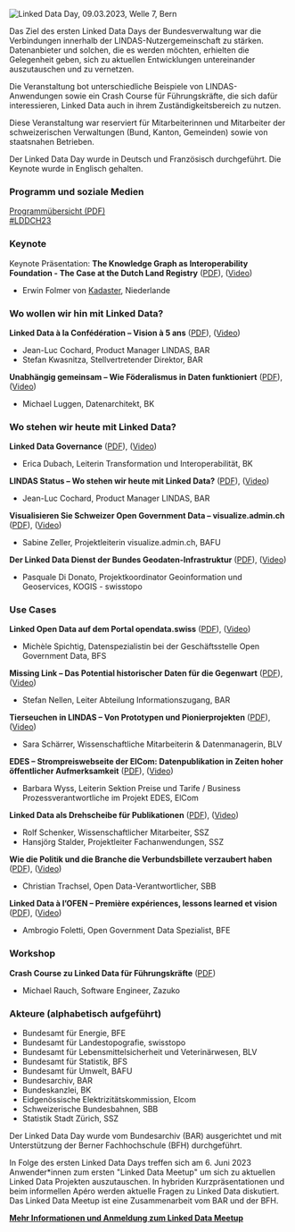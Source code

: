 ![Linked Data Day, 09.03.2023, Welle 7, Bern](/static-assets/img/linked-data-day-2023.jpg)

Das Ziel des ersten Linked Data Days der Bundesverwaltung war die Verbindungen innerhalb der LINDAS-Nutzergemeinschaft zu stärken. Datenanbieter und solchen, die es werden möchten, erhielten die Gelegenheit geben, sich zu aktuellen Entwicklungen untereinander auszutauschen und zu vernetzen.

Die Veranstaltung bot unterschiedliche Beispiele von LINDAS-Anwendungen sowie ein Crash Course für Führungskräfte, die sich dafür interessieren, Linked Data auch in ihrem Zuständigkeitsbereich zu nutzen.

Diese Veranstaltung war reserviert für Mitarbeiterinnen und Mitarbeiter der schweizerischen Verwaltungen (Bund, Kanton, Gemeinden) sowie von staatsnahen Betrieben.

Der Linked Data Day wurde in Deutsch und Französisch durchgeführt. Die Keynote wurde in Englisch gehalten.

### Programm und soziale Medien

[Programmübersicht (PDF)](https://www.bfh.ch/dam/jcr:4e18ab84-3f0f-4a71-9e1e-141d4cb90048/Linked-Data-Day-2023-Programm.pdf)   
[#LDDCH23](https://www.linkedin.com/feed/hashtag/?keywords=ldd23ch)

### Keynote 

Keynote Präsentation: **The Knowledge Graph as Interoperability Foundation - The Case at the Dutch Land Registry** ([PDF](https://www.bfh.ch/dam/jcr:b9c523df-9e07-4ea9-bf50-19df066d5b22/01_Linked-Data-Day-Keynote-Erwin-Folmer.pdf)), ([Video](https://youtu.be/VutWsIuEVyU))
* Erwin Folmer von [Kadaster](https://www.kadaster.nl/about-us "dieser Link führt zu Kadaster!"), Niederlande


### Wo wollen wir hin mit Linked Data?

**Linked Data à la Confédération – Vision à 5 ans** ([PDF](https://www.bfh.ch/dam/jcr:0163b853-5633-4e8b-9f38-2e9d1d71cc6f/02_Linked-Data-Day-Cochard-Kwasnitza-Vision-5-ans.pdf)), ([Video](https://youtu.be/-XFS6gEvZuU))
* Jean-Luc Cochard, Product Manager LINDAS, BAR
* Stefan Kwasnitza, Stellvertretender Direktor, BAR

**Unabhängig gemeinsam – Wie Föderalismus in Daten funktioniert** ([PDF](https://www.bfh.ch/dam/jcr:95d1421f-7d66-433a-b9ea-3caddfd5813d/03_Linked-Data-Day-Luggen-Unabh%C3%A4nig-gemeinsam.pdf)), ([Video](https://youtu.be/hONzH4QDOxM)) 
* Michael Luggen, Datenarchitekt, BK

### Wo stehen wir heute mit Linked Data?

**Linked Data Governance** ([PDF](https://www.bfh.ch/dam/jcr:db5966ca-ee12-437b-a50e-7116b1ae1931/04-Linked-Data-Day-Dubach-Linked-Data-Governance.pdf)), ([Video](https://youtu.be/eq2TySyMeLs))
* Erica Dubach, Leiterin Transformation und Interoperabilität, BK

**LINDAS Status – Wo stehen wir heute mit Linked Data?** ([PDF](https://www.bfh.ch/dam/jcr:1aafc900-d3f5-4476-b6f6-d21f5063ec4b/05_Linked-Data-Day-Cochard-LINDAS-Status.pdf)), ([Video](https://youtu.be/eq2TySyMeLs))
* Jean-Luc Cochard, Product Manager LINDAS, BAR

**Visualisieren Sie Schweizer Open Government Data – visualize.admin.ch** ([PDF](https://www.bfh.ch/dam/jcr:3b4a1ba1-10be-4c4c-a8a9-0322ae4830f5/06_Linked-Data-Day-Zeller-visualize.admin.ch.pdf)), ([Video](https://youtu.be/8NvIiJy_UUw))
* Sabine Zeller, Projektleiterin visualize.admin.ch, BAFU 

**Der Linked Data Dienst der Bundes Geodaten-Infrastruktur** ([PDF](https://www.bfh.ch/dam/jcr:9b596cd9-402a-4618-9435-be82fe91ae6b/07_Linked-Data-Day-DiDonato-Geodaten-Infrastruktur.pdf)), ([Video](https://youtu.be/hJkuIpSc0rM))
* Pasquale Di Donato, Projektkoordinator Geoinformation und Geoservices, KOGIS - swisstopo

### Use Cases

**Linked Open Data auf dem Portal opendata.swiss** ([PDF](https://www.bfh.ch/dam/jcr:0e6beba2-b5f5-46a4-bec9-7ce688a2a02a/08_Linked-Data-Day-Spichtig-opendata.swiss.pdf)), ([Video](https://youtu.be/3Et2cRiHnPs))
* Michèle Spichtig, Datenspezialistin bei der Geschäftsstelle Open Government Data, BFS

**Missing Link – Das Potential historischer Daten für die Gegenwart** ([PDF](https://www.bfh.ch/dam/jcr:354171f5-1318-4e4b-bfa9-126d9b9630c2/09_Linked-Data-Day-Nellen-Missing-Link.pdf)), ([Video](https://youtu.be/cdiLAZlcCfw))
* Stefan Nellen, Leiter Abteilung Informationszugang, BAR

**Tierseuchen in LINDAS – Von Prototypen und Pionierprojekten** ([PDF](https://www.bfh.ch/dam/jcr:cbcd4cd4-081a-4d48-ab75-6b8f6c42004a/10_Linked-Data-Day-Sch%C3%A4rrer-Tierseuchen.pdf)), ([Video](https://youtu.be/XpE7U7f08ew))
* Sara Schärrer, Wissenschaftliche Mitarbeiterin & Datenmanagerin, BLV

**EDES – Strompreiswebseite der ElCom: Datenpublikation in Zeiten hoher öffentlicher Aufmerksamkeit** ([PDF](https://www.bfh.ch/dam/jcr:bbaa98b6-861c-4308-a4b7-b919b30604e7/11_Linked-Data-Day-Wyss-Strompreiswebseite.pdf)), ([Video](https://youtu.be/TUOdpLsHPYQ))
* Barbara Wyss, Leiterin Sektion Preise und Tarife / Business Prozessverantwortliche im Projekt EDES, ElCom

**Linked Data als Drehscheibe für Publikationen** ([PDF](https://www.bfh.ch/dam/jcr:a7d3d0e4-8430-4862-b867-b73638c8503f/12_Linked-Data-Day-Stalder-Schenker-Drehscheibe-f%C3%BCr-Publikationen.pdf)), ([Video](https://youtu.be/h5dqLgQ4pI4))
* Rolf Schenker, Wissenschaftlicher Mitarbeiter, SSZ
* Hansjörg Stalder, Projektleiter Fachanwendungen, SSZ

**Wie die Politik und die Branche die Verbundsbillete verzaubert haben** ([PDF](https://www.bfh.ch/dam/jcr:da8d8faf-7ae7-4896-8e08-d03b0fb17a0e/13_Linked-Data-Day-Trachsel-Verbundsbillete.pdf)), ([Video](https://youtu.be/h4mO5iNl4r4))
* Christian Trachsel, Open Data-Verantwortlicher, SBB

**Linked Data à l’OFEN – Première expériences, lessons learned et vision** ([PDF](https://www.bfh.ch/dam/jcr:b18bbed7-b002-4d15-a024-ed8285adb918/14_Linked-Data-Day-Foletti-Lessons-Learned-Vision.pdf)), ([Video](https://youtu.be/G2Yy_BmcMmw))
* Ambrogio Foletti, Open Government Data Spezialist, BFE

### Workshop

**Crash Course zu Linked Data für Führungskräfte** ([PDF](https://presentations.zazuko.com/linked-data-day-2023))
* Michael Rauch, Software Engineer, Zazuko

### Akteure (alphabetisch aufgeführt)

- Bundesamt für Energie, BFE
- Bundesamt für Landestopografie, swisstopo
- Bundesamt für Lebensmittelsicherheit und Veterinärwesen, BLV
- Bundesamt für Statistik, BFS
- Bundesamt für Umwelt, BAFU
- Bundesarchiv, BAR
- Bundeskanzlei, BK
- Eidgenössische Elektrizitätskommission, Elcom
- Schweizerische Bundesbahnen, SBB
- Statistik Stadt Zürich, SSZ

Der Linked Data Day wurde vom Bundesarchiv (BAR) ausgerichtet und  mit Unterstützung der Berner Fachhochschule (BFH) durchgeführt.

In Folge des ersten Linked Data Days treffen sich am 6. Juni 2023 Anwender*innen zum ersten "Linked Data Meetup" um sich zu aktuellen Linked Data Projekten auszutauschen. In hybriden Kurzpräsentationen und beim informellen Apéro werden aktuelle Fragen zu Linked Data diskutiert. Das Linked Data Meetup ist eine Zusammenarbeit vom BAR und der BFH.

**[Mehr Informationen und Anmeldung zum Linked Data Meetup](https://www.bfh.ch/wirtschaft/de/aktuell/fachveranstaltungen/linked-data-meetup-1-23/)**
